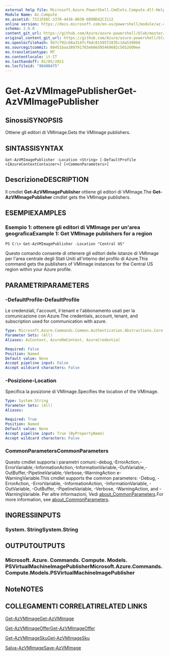 ```yaml
---
external help file: Microsoft.Azure.PowerShell.Cmdlets.Compute.dll-Help.xml
Module Name: Az.Compute
ms.assetid: 7311F66C-3370-4436-8030-6D98D42C3112
online version: https://docs.microsoft.com/en-us/powershell/module/az.compute/get-azvmimagepublisher
schema: 2.0.0
content_git_url: https://github.com/Azure/azure-powershell/blob/master/src/Compute/Compute/help/Get-AzVMImagePublisher.md
original_content_git_url: https://github.com/Azure/azure-powershell/blob/master/src/Compute/Compute/help/Get-AzVMImagePublisher.md
ms.openlocfilehash: 947c792c68a314fcfbdc81595f2035c1da539966
ms.sourcegitcommit: 68451baa389791703e666d95469602c5652609ee
ms.translationtype: MT
ms.contentlocale: it-IT
ms.lasthandoff: 01/05/2021
ms.locfileid: "98488475"
---
```

# <span data-ttu-id="38ca7-101">Get-AzVMImagePublisher</span><span class="sxs-lookup"><span data-stu-id="38ca7-101">Get-AzVMImagePublisher</span></span>

## <span data-ttu-id="38ca7-102">Sinossi</span><span class="sxs-lookup"><span data-stu-id="38ca7-102">SYNOPSIS</span></span>
<span data-ttu-id="38ca7-103">Ottiene gli editori di VMImage.</span><span class="sxs-lookup"><span data-stu-id="38ca7-103">Gets the VMImage publishers.</span></span>

## <span data-ttu-id="38ca7-104">SINTASSI</span><span class="sxs-lookup"><span data-stu-id="38ca7-104">SYNTAX</span></span>

```
Get-AzVMImagePublisher -Location <String> [-DefaultProfile <IAzureContextContainer>] [<CommonParameters>]
```

## <span data-ttu-id="38ca7-105">Descrizione</span><span class="sxs-lookup"><span data-stu-id="38ca7-105">DESCRIPTION</span></span>
<span data-ttu-id="38ca7-106">Il cmdlet **Get-AzVMImagePublisher** ottiene gli editori di VMImage.</span><span class="sxs-lookup"><span data-stu-id="38ca7-106">The **Get-AzVMImagePublisher** cmdlet gets the VMImage publishers.</span></span>

## <span data-ttu-id="38ca7-107">ESEMPI</span><span class="sxs-lookup"><span data-stu-id="38ca7-107">EXAMPLES</span></span>

### <span data-ttu-id="38ca7-108">Esempio 1: ottenere gli editori di VMImage per un'area geografica</span><span class="sxs-lookup"><span data-stu-id="38ca7-108">Example 1: Get VMImage publishers for a region</span></span>
```
PS C:\> Get-AzVMImagePublisher -Location "Central US"
```

<span data-ttu-id="38ca7-109">Questo comando consente di ottenere gli editori delle istanze di VMImage per l'area centrale degli Stati Uniti all'interno del profilo di Azure.</span><span class="sxs-lookup"><span data-stu-id="38ca7-109">This command gets the publishers of VMImage instances for the Central US region within your Azure profile.</span></span>

## <span data-ttu-id="38ca7-110">PARAMETRI</span><span class="sxs-lookup"><span data-stu-id="38ca7-110">PARAMETERS</span></span>

### <span data-ttu-id="38ca7-111">-DefaultProfile</span><span class="sxs-lookup"><span data-stu-id="38ca7-111">-DefaultProfile</span></span>
<span data-ttu-id="38ca7-112">Le credenziali, l'account, il tenant e l'abbonamento usati per la comunicazione con Azure.</span><span class="sxs-lookup"><span data-stu-id="38ca7-112">The credentials, account, tenant, and subscription used for communication with azure.</span></span>

```yaml
Type: Microsoft.Azure.Commands.Common.Authentication.Abstractions.Core.IAzureContextContainer
Parameter Sets: (All)
Aliases: AzContext, AzureRmContext, AzureCredential

Required: False
Position: Named
Default value: None
Accept pipeline input: False
Accept wildcard characters: False
```

### <span data-ttu-id="38ca7-113">-Posizione</span><span class="sxs-lookup"><span data-stu-id="38ca7-113">-Location</span></span>
<span data-ttu-id="38ca7-114">Specifica la posizione di VMImage.</span><span class="sxs-lookup"><span data-stu-id="38ca7-114">Specifies the location of the VMImage.</span></span>

```yaml
Type: System.String
Parameter Sets: (All)
Aliases:

Required: True
Position: Named
Default value: None
Accept pipeline input: True (ByPropertyName)
Accept wildcard characters: False
```

### <span data-ttu-id="38ca7-115">CommonParameters</span><span class="sxs-lookup"><span data-stu-id="38ca7-115">CommonParameters</span></span>
<span data-ttu-id="38ca7-116">Questo cmdlet supporta i parametri comuni:-debug,-ErrorAction,-ErrorVariable,-InformationAction,-InformationVariable,-OutVariable,-OutBuffer,-PipelineVariable,-Verbose,-WarningAction e-WarningVariable.</span><span class="sxs-lookup"><span data-stu-id="38ca7-116">This cmdlet supports the common parameters: -Debug, -ErrorAction, -ErrorVariable, -InformationAction, -InformationVariable, -OutVariable, -OutBuffer, -PipelineVariable, -Verbose, -WarningAction, and -WarningVariable.</span></span> <span data-ttu-id="38ca7-117">Per altre informazioni, Vedi [about_CommonParameters](http://go.microsoft.com/fwlink/?LinkID=113216).</span><span class="sxs-lookup"><span data-stu-id="38ca7-117">For more information, see [about_CommonParameters](http://go.microsoft.com/fwlink/?LinkID=113216).</span></span>

## <span data-ttu-id="38ca7-118">INGRESSI</span><span class="sxs-lookup"><span data-stu-id="38ca7-118">INPUTS</span></span>

### <span data-ttu-id="38ca7-119">System. String</span><span class="sxs-lookup"><span data-stu-id="38ca7-119">System.String</span></span>

## <span data-ttu-id="38ca7-120">OUTPUT</span><span class="sxs-lookup"><span data-stu-id="38ca7-120">OUTPUTS</span></span>

### <span data-ttu-id="38ca7-121">Microsoft. Azure. Commands. Compute. Models. PSVirtualMachineImagePublisher</span><span class="sxs-lookup"><span data-stu-id="38ca7-121">Microsoft.Azure.Commands.Compute.Models.PSVirtualMachineImagePublisher</span></span>

## <span data-ttu-id="38ca7-122">Note</span><span class="sxs-lookup"><span data-stu-id="38ca7-122">NOTES</span></span>

## <span data-ttu-id="38ca7-123">COLLEGAMENTI CORRELATI</span><span class="sxs-lookup"><span data-stu-id="38ca7-123">RELATED LINKS</span></span>

[<span data-ttu-id="38ca7-124">Get-AzVMImage</span><span class="sxs-lookup"><span data-stu-id="38ca7-124">Get-AzVMImage</span></span>](./Get-AzVMImage.md)

[<span data-ttu-id="38ca7-125">Get-AzVMImageOffer</span><span class="sxs-lookup"><span data-stu-id="38ca7-125">Get-AzVMImageOffer</span></span>](./Get-AzVMImageOffer.md)

[<span data-ttu-id="38ca7-126">Get-AzVMImageSku</span><span class="sxs-lookup"><span data-stu-id="38ca7-126">Get-AzVMImageSku</span></span>](./Get-AzVMImageSku.md)

[<span data-ttu-id="38ca7-127">Salva-AzVMImage</span><span class="sxs-lookup"><span data-stu-id="38ca7-127">Save-AzVMImage</span></span>](./Save-AzVMImage.md)


